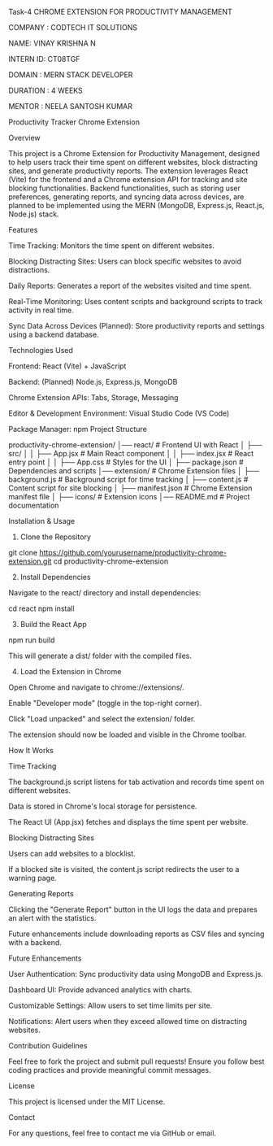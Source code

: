 Task-4 CHROME EXTENSION FOR PRODUCTIVITY MANAGEMENT

COMPANY : CODTECH IT SOLUTIONS

NAME: VINAY KRISHNA N

INTERN ID: CT08TGF

DOMAIN : MERN STACK DEVELOPER

DURATION : 4 WEEKS

MENTOR : NEELA SANTOSH KUMAR

Productivity Tracker Chrome Extension

Overview

This project is a Chrome Extension for Productivity Management, designed to help users track their time spent on different websites, block distracting sites, and generate productivity reports. The extension leverages React (Vite) for the frontend and a Chrome extension API for tracking and site blocking functionalities. Backend functionalities, such as storing user preferences, generating reports, and syncing data across devices, are planned to be implemented using the MERN (MongoDB, Express.js, React.js, Node.js) stack.

Features

Time Tracking: Monitors the time spent on different websites.

Blocking Distracting Sites: Users can block specific websites to avoid distractions.

Daily Reports: Generates a report of the websites visited and time spent.

Real-Time Monitoring: Uses content scripts and background scripts to track activity in real time.

Sync Data Across Devices (Planned): Store productivity reports and settings using a backend database.

Technologies Used

Frontend: React (Vite) + JavaScript

Backend: (Planned) Node.js, Express.js, MongoDB

Chrome Extension APIs: Tabs, Storage, Messaging

Editor & Development Environment: Visual Studio Code (VS Code)

Package Manager: npm
Project Structure

productivity-chrome-extension/
│── react/                # Frontend UI with React
│   ├── src/
│   │   ├── App.jsx       # Main React component
│   │   ├── index.jsx     # React entry point
│   │   ├── App.css       # Styles for the UI
│   ├── package.json      # Dependencies and scripts
│── extension/            # Chrome Extension files
│   ├── background.js     # Background script for time tracking
│   ├── content.js        # Content script for site blocking
│   ├── manifest.json     # Chrome Extension manifest file
│   ├── icons/            # Extension icons
│── README.md             # Project documentation

Installation & Usage

1. Clone the Repository

git clone https://github.com/yourusername/productivity-chrome-extension.git
cd productivity-chrome-extension

2. Install Dependencies

Navigate to the react/ directory and install dependencies:

cd react
npm install

3. Build the React App

npm run build

This will generate a dist/ folder with the compiled files.

4. Load the Extension in Chrome

Open Chrome and navigate to chrome://extensions/.

Enable "Developer mode" (toggle in the top-right corner).

Click "Load unpacked" and select the extension/ folder.

The extension should now be loaded and visible in the Chrome toolbar.

How It Works

Time Tracking

The background.js script listens for tab activation and records time spent on different websites.

Data is stored in Chrome's local storage for persistence.

The React UI (App.jsx) fetches and displays the time spent per website.

Blocking Distracting Sites

Users can add websites to a blocklist.

If a blocked site is visited, the content.js script redirects the user to a warning page.

Generating Reports

Clicking the "Generate Report" button in the UI logs the data and prepares an alert with the statistics.

Future enhancements include downloading reports as CSV files and syncing with a backend.

Future Enhancements

User Authentication: Sync productivity data using MongoDB and Express.js.

Dashboard UI: Provide advanced analytics with charts.

Customizable Settings: Allow users to set time limits per site.

Notifications: Alert users when they exceed allowed time on distracting websites.

Contribution Guidelines

Feel free to fork the project and submit pull requests! Ensure you follow best coding practices and provide meaningful commit messages.

License

This project is licensed under the MIT License.

Contact

For any questions, feel free to contact me via GitHub or email.
